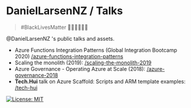# DanielLarsenNZ / Talks

> #BlackLivesMatter ✊🏾✊🏿✊🏽

@DanielLarsenNZ 's public talks and assets.

* Azure Functions Integration Patterns (Global Integration Bootcamp 2020) [/azure-functions-integration-patterns](/azure-functions-integration-patterns)
* Scaling the monolith (2019): [/scaling-the-monolith-2019](/scaling-the-monolith-2019)
* Azure Governance - Operating Azure at Scale (2018): [/azure-governance-2018](/azure-governance-2018)
* **Tech.Hui** talk on Azure Scaffold: Scripts and ARM template examples: [/tech-hui](/tech-hui)

[![License: MIT](https://img.shields.io/badge/License-MIT-yellow.svg)](/LICENSE)
